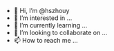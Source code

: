 - 👋 Hi, I’m @hszhouy
- 👀 I’m interested in ...
- 🌱 I’m currently learning ...
- 💞️ I’m looking to collaborate on ...
- 📫 How to reach me ...

<!---
hszhouy/hszhouy is a ✨ special ✨ repository because its `README.md` (this file) appears on your GitHub profile.
You can click the Preview link to take a look at your changes.
--->
